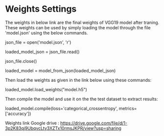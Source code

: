# Weights Settings
The weights in below link are the final weights of VGG19 model after traning. These weights can be used by simply loading the model through the file 'model.json' using the below commands.

json_file = open('model.json', 'r')

loaded_model_json = json_file.read()

json_file.close()

loaded_model = model_from_json(loaded_model_json)

Then load the weights as given in the link below using these commands:

loaded_model.load_weights("model.h5")

Then compile the model and use it on the the test dataset to extract results:

loaded_model.compile(loss='categorical_crossentropy', metrics=['accuracy'])

Weights link Google drive : https://drive.google.com/file/d/1-3p2K83qj9UbqvcLty3XZTx10rmsJKPR/view?usp=sharing

